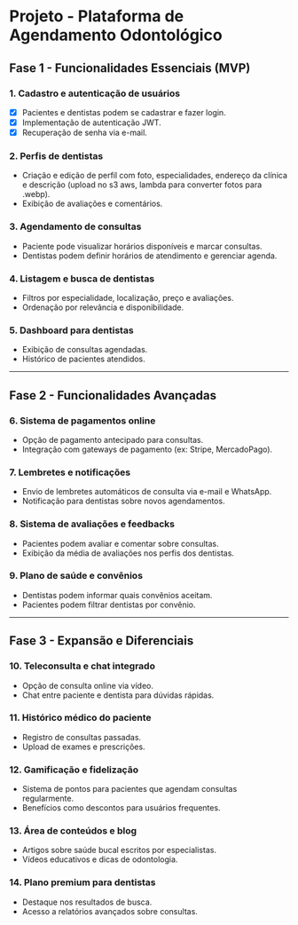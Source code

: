 # Projeto - Plataforma de Agendamento Odontológico

## Fase 1 - Funcionalidades Essenciais (MVP)

### 1. Cadastro e autenticação de usuários

- [x] Pacientes e dentistas podem se cadastrar e fazer login.
- [x] Implementação de autenticação JWT.
- [x] Recuperação de senha via e-mail.

### 2. Perfis de dentistas

- Criação e edição de perfil com foto, especialidades, endereço da clínica e descrição (upload no s3 aws, lambda para converter fotos para .webp).
- Exibição de avaliações e comentários.

### 3. Agendamento de consultas

- Paciente pode visualizar horários disponíveis e marcar consultas.
- Dentistas podem definir horários de atendimento e gerenciar agenda.

### 4. Listagem e busca de dentistas

- Filtros por especialidade, localização, preço e avaliações.
- Ordenação por relevância e disponibilidade.

### 5. Dashboard para dentistas

- Exibição de consultas agendadas.
- Histórico de pacientes atendidos.

---

## Fase 2 - Funcionalidades Avançadas

### 6. Sistema de pagamentos online

- Opção de pagamento antecipado para consultas.
- Integração com gateways de pagamento (ex: Stripe, MercadoPago).

### 7. Lembretes e notificações

- Envio de lembretes automáticos de consulta via e-mail e WhatsApp.
- Notificação para dentistas sobre novos agendamentos.

### 8. Sistema de avaliações e feedbacks

- Pacientes podem avaliar e comentar sobre consultas.
- Exibição da média de avaliações nos perfis dos dentistas.

### 9. Plano de saúde e convênios

- Dentistas podem informar quais convênios aceitam.
- Pacientes podem filtrar dentistas por convênio.

---

## Fase 3 - Expansão e Diferenciais

### 10. Teleconsulta e chat integrado

- Opção de consulta online via vídeo.
- Chat entre paciente e dentista para dúvidas rápidas.

### 11. Histórico médico do paciente

- Registro de consultas passadas.
- Upload de exames e prescrições.

### 12. Gamificação e fidelização

- Sistema de pontos para pacientes que agendam consultas regularmente.
- Benefícios como descontos para usuários frequentes.

### 13. Área de conteúdos e blog

- Artigos sobre saúde bucal escritos por especialistas.
- Vídeos educativos e dicas de odontologia.

### 14. Plano premium para dentistas

- Destaque nos resultados de busca.
- Acesso a relatórios avançados sobre consultas.
